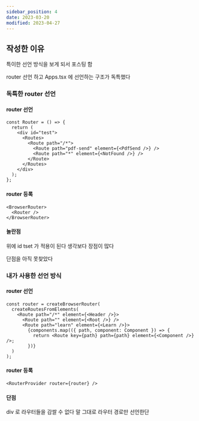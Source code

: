 ```yaml
---
sidebar_position: 4
date: 2023-03-20
modified: 2023-04-27
---
```


## 작성한 이유

특이한 선언 방식을 보게 되서 포스팅 함

router 선언 하고 Apps.tsx 에 선언하는 구조가 독특했다

### 독특한 router 선언

#### router 선언

```tsx
const Router = () => {
  return (
    <div id="test">
      <Routes>
        <Route path="/*">
          <Route path="pdf-send" element={<PdfSend />} />
          <Route path="*" element={<NotFound />} />
        </Route>
      </Routes>
    </div>
  );
};
```

#### router 등록

```tsx
<BrowserRouter>
  <Router />
</BrowserRouter>
```

#### 놀란점

위에 id tset 가 적용이 된다
생각보다 장점이 많다

단점을 아직 못찾았다

### 내가 사용한 선언 방식

#### router 선언

```tsx
const router = createBrowserRouter(
  createRoutesFromElements(
    <Route path="/*" element={<Header />}>
      <Route path="" element={<Root />} />
      <Route path="learn" element={<Learn />}>
        {components.map(({ path, component: Component }) => {
          return <Route key={path} path={path} element={<Component />} />;
        })}
  )
);
```

#### router 등록

```tsx
<RouterProvider router={router} />
```

#### 단점

div 로 라우터들을 감쌀 수 없다
말 그대로 라우터 경로만 선언한단
